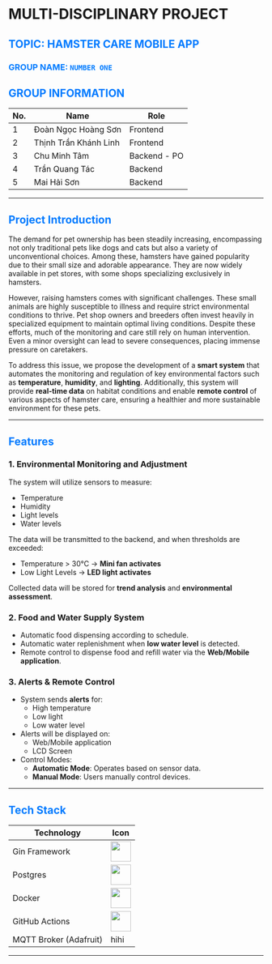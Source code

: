 # MULTI-DISCIPLINARY PROJECT

## <span style="color:#007bff;">TOPIC: HAMSTER CARE MOBILE APP</span>

### <span style="color:#007bff;">GROUP NAME: `NUMBER ONE`</span>

## <span style="color:#007bff;">GROUP INFORMATION</span>

| No. | Name                  | Role         |
| --- | --------------------- | ------------ |
| 1   | Đoàn Ngọc Hoàng Sơn   | Frontend     |
| 2   | Thịnh Trần Khánh Linh | Frontend     |
| 3   | Chu Minh Tâm          | Backend - PO |
| 4   | Trần Quang Tác        | Backend      |
| 5   | Mai Hải Sơn           | Backend      |

---

## <span style="color:#007bff;">Project Introduction</span>

The demand for pet ownership has been steadily increasing, encompassing not only traditional pets like dogs and cats but also a variety of unconventional choices. Among these, hamsters have gained popularity due to their small size and adorable appearance. They are now widely available in pet stores, with some shops specializing exclusively in hamsters.

However, raising hamsters comes with significant challenges. These small animals are highly susceptible to illness and require strict environmental conditions to thrive. Pet shop owners and breeders often invest heavily in specialized equipment to maintain optimal living conditions. Despite these efforts, much of the monitoring and care still rely on human intervention. Even a minor oversight can lead to severe consequences, placing immense pressure on caretakers.

To address this issue, we propose the development of a **smart system** that automates the monitoring and regulation of key environmental factors such as **temperature**, **humidity**, and **lighting**. Additionally, this system will provide **real-time data** on habitat conditions and enable **remote control** of various aspects of hamster care, ensuring a healthier and more sustainable environment for these pets.

---

## <span style="color:#007bff;">Features</span>

### 1. Environmental Monitoring and Adjustment

The system will utilize sensors to measure:

- Temperature
- Humidity
- Light levels
- Water levels

The data will be transmitted to the backend, and when thresholds are exceeded:

- Temperature > 30°C → **Mini fan activates**
- Low Light Levels → **LED light activates**

Collected data will be stored for **trend analysis** and **environmental assessment**.

### 2. Food and Water Supply System

- Automatic food dispensing according to schedule.
- Automatic water replenishment when **low water level** is detected.
- Remote control to dispense food and refill water via the **Web/Mobile application**.

### 3. Alerts & Remote Control

- System sends **alerts** for:
  - High temperature
  - Low light
  - Low water level
- Alerts will be displayed on:
  - Web/Mobile application
  - LCD Screen
- Control Modes:
  - **Automatic Mode**: Operates based on sensor data.
  - **Manual Mode**: Users manually control devices.

---

## <span style="color:#007bff;">Tech Stack</span>

| Technology             | Icon                                                                                                           |
| ---------------------- | -------------------------------------------------------------------------------------------------------------- |
| Gin Framework          | <img src="https://cdn.jsdelivr.net/gh/devicons/devicon/icons/go/go-original.svg" width="40" />                 |
| Postgres               | <img src="https://cdn.jsdelivr.net/gh/devicons/devicon/icons/postgresql/postgresql-original.svg" width="40" /> |
| Docker                 | <img src="https://cdn.jsdelivr.net/gh/devicons/devicon/icons/docker/docker-original.svg" width="40" />         |
| GitHub Actions         | <img src="https://cdn.jsdelivr.net/gh/devicons/devicon/icons/github/github-original.svg" width="40" />         |
| MQTT Broker (Adafruit) | hihi                                                                                                           |

---
